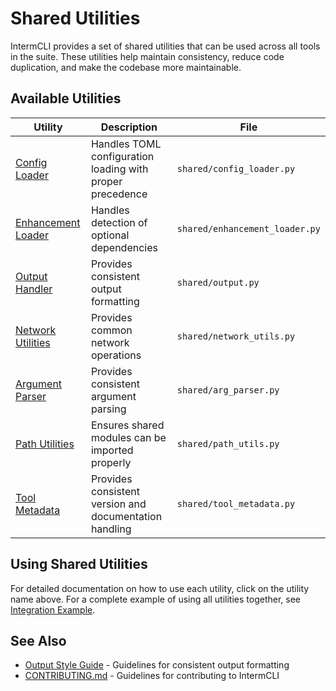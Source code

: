 # Shared Utilities

IntermCLI provides a set of shared utilities that can be used across all tools in the suite. These utilities help maintain consistency, reduce code duplication, and make the codebase more maintainable.

## Available Utilities

| Utility | Description | File |
|---------|-------------|------|
| [Config Loader](config-loader.md) | Handles TOML configuration loading with proper precedence | `shared/config_loader.py` |
| [Enhancement Loader](enhancement-loader.md) | Handles detection of optional dependencies | `shared/enhancement_loader.py` |
| [Output Handler](output-handler.md) | Provides consistent output formatting | `shared/output.py` |
| [Network Utilities](network-utils.md) | Provides common network operations | `shared/network_utils.py` |
| [Argument Parser](argument-parser.md) | Provides consistent argument parsing | `shared/arg_parser.py` |
| [Path Utilities](path-utils.md) | Ensures shared modules can be imported properly | `shared/path_utils.py` |
| [Tool Metadata](tool-metadata.md) | Provides consistent version and documentation handling | `shared/tool_metadata.py` |

## Using Shared Utilities

For detailed documentation on how to use each utility, click on the utility name above. For a complete example of using all utilities together, see [Integration Example](integration-example.md).

## See Also

- [Output Style Guide](../output-style-guide.md) - Guidelines for consistent output formatting
- [CONTRIBUTING.md](../CONTRIBUTING.md) - Guidelines for contributing to IntermCLI

